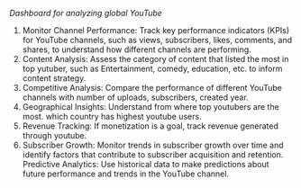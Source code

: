 *Dashboard for analyzing global YouTube*
1. Monitor Channel Performance: Track key performance indicators (KPIs) for YouTube channels, such as views, subscribers, likes, comments, and shares, to understand how different channels are performing.
2. Content Analysis: Assess the category of content that listed the most in top yutuber, such as Entertainment, comedy, education, etc. to inform content strategy.
3. Competitive Analysis: Compare the performance of different YouTube channels with number of uploads, subscribers, created year.
4. Geographical Insights: Understand from where top youtubers are the most. which country has highest youtube users.
5. Revenue Tracking: If monetization is a goal, track revenue generated through youtube.
6. Subscriber Growth: Monitor trends in subscriber growth over time and identify factors that contribute to subscriber acquisition and retention.
Predictive Analytics: Use historical data to make predictions about future performance and trends in the YouTube channel.
